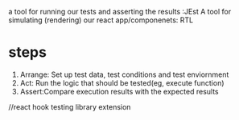a tool for running our tests and asserting the results :JEst
A tool for simulating (rendering) our react app/componenets: RTL

# steps

1. Arrange: Set up test data, test conditions and test enviornment
2. Act: Run the logic that should be tested(eg, execute function)
3. Assert:Compare execution results with the expected results

//react hook testing library extension
